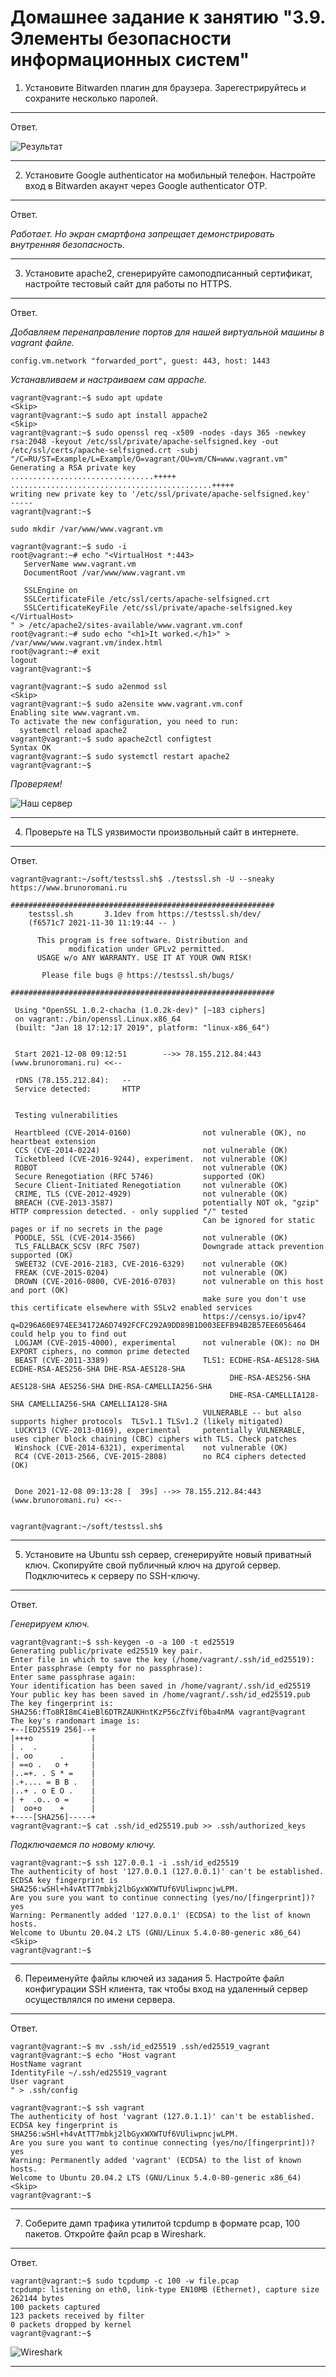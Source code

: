 # Домашнее задание к занятию "3.9. Элементы безопасности информационных систем"

1. Установите Bitwarden плагин для браузера. Зарегестрируйтесь и сохраните несколько паролей.
---

Ответ.

![Результат](/03-sysadmin-09-security/img/hw39-1.jpg)

---
2. Установите Google authenticator на мобильный телефон. Настройте вход в Bitwarden акаунт через Google authenticator OTP.
---

Ответ.

*Работает. Но экран смартфона запрещает демонстрировать внутренняя безопасность.*

---
3. Установите apache2, сгенерируйте самоподписанный сертификат, настройте тестовый сайт для работы по HTTPS.
---

Ответ.


*Добавляем перенаправление портов для нашей виртуальной машины в vagrant файле.*  
```
config.vm.network "forwarded_port", guest: 443, host: 1443
```

*Устанавливаем и настраиваем сам appache.*  

```
vagrant@vagrant:~$ sudo apt update
<Skip>
vagrant@vagrant:~$ sudo apt install appache2
<Skip>
vagrant@vagrant:~$ sudo openssl req -x509 -nodes -days 365 -newkey rsa:2048 -keyout /etc/ssl/private/apache-selfsigned.key -out /etc/ssl/certs/apache-selfsigned.crt -subj "/C=RU/ST=Example/L=Example/O=vagrant/OU=vm/CN=www.vagrant.vm"
Generating a RSA private key
................................+++++
.............................................+++++
writing new private key to '/etc/ssl/private/apache-selfsigned.key'
-----
vagrant@vagrant:~$ 
```
```
sudo mkdir /var/www/www.vagrant.vm
```
```
vagrant@vagrant:~$ sudo -i
root@vagrant:~# echo "<VirtualHost *:443>
   ServerName www.vagrant.vm
   DocumentRoot /var/www/www.vagrant.vm

   SSLEngine on
   SSLCertificateFile /etc/ssl/certs/apache-selfsigned.crt
   SSLCertificateKeyFile /etc/ssl/private/apache-selfsigned.key
</VirtualHost>
" > /etc/apache2/sites-available/www.vagrant.vm.conf
root@vagrant:~# sudo echo "<h1>It worked.</h1>" > /var/www/www.vagrant.vm/index.html
root@vagrant:~# exit
logout
vagrant@vagrant:~$
```
```
vagrant@vagrant:~$ sudo a2enmod ssl
<Skip>
vagrant@vagrant:~$ sudo a2ensite www.vagrant.vm.conf
Enabling site www.vagrant.vm.
To activate the new configuration, you need to run:
  systemctl reload apache2
vagrant@vagrant:~$ sudo apache2ctl configtest
Syntax OK
vagrant@vagrant:~$ sudo systemctl restart apache2
vagrant@vagrant:~$
```
   
*Проверяем!*   

![Наш сервер](/03-sysadmin-09-security/img/hw39-2.png)  

---
4. Проверьте на TLS уязвимости произвольный сайт в интернете.
---

Ответ.

```
vagrant@vagrant:~/soft/testssl.sh$ ./testssl.sh -U --sneaky https://www.brunoromani.ru

###########################################################
    testssl.sh       3.1dev from https://testssl.sh/dev/
    (f6571c7 2021-11-30 11:19:44 -- )

      This program is free software. Distribution and
             modification under GPLv2 permitted.
      USAGE w/o ANY WARRANTY. USE IT AT YOUR OWN RISK!

       Please file bugs @ https://testssl.sh/bugs/

###########################################################

 Using "OpenSSL 1.0.2-chacha (1.0.2k-dev)" [~183 ciphers]
 on vagrant:./bin/openssl.Linux.x86_64
 (built: "Jan 18 17:12:17 2019", platform: "linux-x86_64")


 Start 2021-12-08 09:12:51        -->> 78.155.212.84:443 (www.brunoromani.ru) <<--

 rDNS (78.155.212.84):   --
 Service detected:       HTTP


 Testing vulnerabilities 

 Heartbleed (CVE-2014-0160)                not vulnerable (OK), no heartbeat extension
 CCS (CVE-2014-0224)                       not vulnerable (OK)
 Ticketbleed (CVE-2016-9244), experiment.  not vulnerable (OK)
 ROBOT                                     not vulnerable (OK)
 Secure Renegotiation (RFC 5746)           supported (OK)
 Secure Client-Initiated Renegotiation     not vulnerable (OK)
 CRIME, TLS (CVE-2012-4929)                not vulnerable (OK)
 BREACH (CVE-2013-3587)                    potentially NOT ok, "gzip" HTTP compression detected. - only supplied "/" tested
                                           Can be ignored for static pages or if no secrets in the page
 POODLE, SSL (CVE-2014-3566)               not vulnerable (OK)
 TLS_FALLBACK_SCSV (RFC 7507)              Downgrade attack prevention supported (OK)
 SWEET32 (CVE-2016-2183, CVE-2016-6329)    not vulnerable (OK)
 FREAK (CVE-2015-0204)                     not vulnerable (OK)
 DROWN (CVE-2016-0800, CVE-2016-0703)      not vulnerable on this host and port (OK)
                                           make sure you don't use this certificate elsewhere with SSLv2 enabled services
                                           https://censys.io/ipv4?q=D296A60E974EE34172A6D7492FCFC292A9DD89B1D003EEFB94B2B57EE6056464 could help you to find out
 LOGJAM (CVE-2015-4000), experimental      not vulnerable (OK): no DH EXPORT ciphers, no common prime detected
 BEAST (CVE-2011-3389)                     TLS1: ECDHE-RSA-AES128-SHA ECDHE-RSA-AES256-SHA DHE-RSA-AES128-SHA
                                                 DHE-RSA-AES256-SHA AES128-SHA AES256-SHA DHE-RSA-CAMELLIA256-SHA
                                                 DHE-RSA-CAMELLIA128-SHA CAMELLIA256-SHA CAMELLIA128-SHA 
                                           VULNERABLE -- but also supports higher protocols  TLSv1.1 TLSv1.2 (likely mitigated)
 LUCKY13 (CVE-2013-0169), experimental     potentially VULNERABLE, uses cipher block chaining (CBC) ciphers with TLS. Check patches
 Winshock (CVE-2014-6321), experimental    not vulnerable (OK)
 RC4 (CVE-2013-2566, CVE-2015-2808)        no RC4 ciphers detected (OK)


 Done 2021-12-08 09:13:28 [  39s] -->> 78.155.212.84:443 (www.brunoromani.ru) <<--


vagrant@vagrant:~/soft/testssl.sh$ 

```

---
5. Установите на Ubuntu ssh сервер, сгенерируйте новый приватный ключ. Скопируйте свой публичный ключ на другой сервер. Подключитесь к серверу по SSH-ключу.
 ---

Ответ.

*Генерируем ключ.*   

```
vagrant@vagrant:~$ ssh-keygen -o -a 100 -t ed25519
Generating public/private ed25519 key pair.
Enter file in which to save the key (/home/vagrant/.ssh/id_ed25519): 
Enter passphrase (empty for no passphrase): 
Enter same passphrase again: 
Your identification has been saved in /home/vagrant/.ssh/id_ed25519
Your public key has been saved in /home/vagrant/.ssh/id_ed25519.pub
The key fingerprint is:
SHA256:fTo8RI8mC4ieBl6DTRZAUKHntKzP56cZfVif0ba4nMA vagrant@vagrant
The key's randomart image is:
+--[ED25519 256]--+
|+++o             |
| .  .            |
|. oo      .      |
| ==o .   o +     |
|..=+. . S * =    |
|.+.... = B B .   |
|..+ . o E O .    |
| +  .o.. o =     |
|  oo+o    +      |
+----[SHA256]-----+
vagrant@vagrant:~$ cat .ssh/id_ed25519.pub >> .ssh/authorized_keys
```

*Подключаемся по новому ключу.*

```
vagrant@vagrant:~$ ssh 127.0.0.1 -i .ssh/id_ed25519
The authenticity of host '127.0.0.1 (127.0.0.1)' can't be established.
ECDSA key fingerprint is SHA256:wSHl+h4vAtTT7mbkj2lbGyxWXWTUf6VUliwpncjwLPM.
Are you sure you want to continue connecting (yes/no/[fingerprint])? yes
Warning: Permanently added '127.0.0.1' (ECDSA) to the list of known hosts.
Welcome to Ubuntu 20.04.2 LTS (GNU/Linux 5.4.0-80-generic x86_64)
<Skip>
vagrant@vagrant:~$
```

---
6. Переименуйте файлы ключей из задания 5. Настройте файл конфигурации SSH клиента, так чтобы вход на удаленный сервер осуществлялся по имени сервера.
---

Ответ.

```
vagrant@vagrant:~$ mv .ssh/id_ed25519 .ssh/ed25519_vagrant
vagrant@vagrant:~$ echo "Host vagrant
HostName vagrant
IdentityFile ~/.ssh/ed25519_vagrant
User vagrant
" > .ssh/config

```
```
vagrant@vagrant:~$ ssh vagrant
The authenticity of host 'vagrant (127.0.1.1)' can't be established.
ECDSA key fingerprint is SHA256:wSHl+h4vAtTT7mbkj2lbGyxWXWTUf6VUliwpncjwLPM.
Are you sure you want to continue connecting (yes/no/[fingerprint])? yes
Warning: Permanently added 'vagrant' (ECDSA) to the list of known hosts.
Welcome to Ubuntu 20.04.2 LTS (GNU/Linux 5.4.0-80-generic x86_64)
<Skip>
vagrant@vagrant:~$
```

---
7. Соберите дамп трафика утилитой tcpdump в формате pcap, 100 пакетов. Откройте файл pcap в Wireshark.
---

Ответ.

```
vagrant@vagrant:~$ sudo tcpdump -c 100 -w file.pcap
tcpdump: listening on eth0, link-type EN10MB (Ethernet), capture size 262144 bytes
100 packets captured
123 packets received by filter
0 packets dropped by kernel
vagrant@vagrant:~$
```

![Wireshark](/03-sysadmin-09-security/img/hw39-3.png)

---

